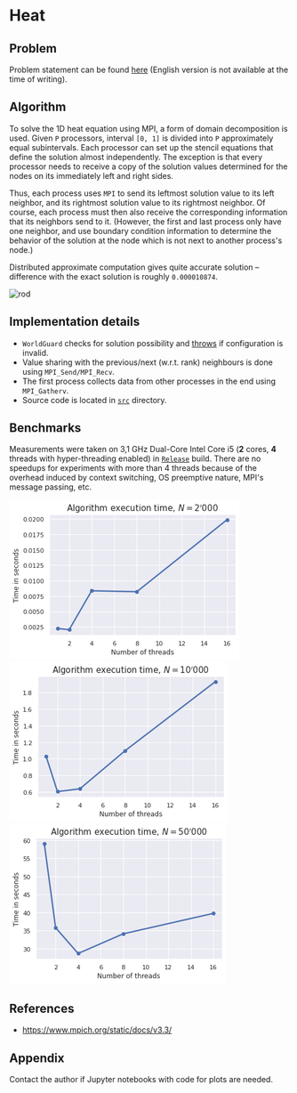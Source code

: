 # Heat

## Problem

Problem statement can be found [here](problem.pdf)
(English version is not available at the time of writing).

## Algorithm

To solve the 1D heat equation using MPI, a form of domain decomposition is used.
Given `P` processors, interval `[0, 1]` is divided into `P`
approximately equal subintervals. Each processor can set up the stencil
equations that define the solution almost independently. The exception is that
every processor needs to receive a copy of the solution values determined for
the nodes on its immediately left and right sides.

Thus, each process uses `MPI` to send its leftmost solution value to its left
neighbor, and its rightmost solution value to its rightmost neighbor. Of course,
each process must then also receive the corresponding information that its
neighbors send to it.
(However, the first and last process only have one neighbor, and use boundary
condition information to determine the behavior of the solution at the node
which is not next to another process's node.)

Distributed approximate computation gives quite accurate solution – difference
with the exact solution is roughly `0.000010874`.

![rod](https://encrypted-tbn0.gstatic.com/images?q=tbn:ANd9GcSiktcfl8np3nZzznlBc7l9gzfCH05Sfpesgg&usqp=CAU)

## Implementation details

* `WorldGuard` checks for solution possibility and
  [throws](https://github.com/TmLev/hpc-hw/blob/9774133ced3ed53131c70b698f1dec1adfabaf9f/3-heat/src/world-guard.cpp#L19)
  if configuration is invalid.
* Value sharing with the previous/next (w.r.t. rank) neighbours is done
  using `MPI_Send/MPI_Recv`.
* The first process collects data from other processes in the end using
  `MPI_Gatherv`.
* Source code is located in [`src`](src) directory.

## Benchmarks

Measurements were taken on 3,1 GHz Dual-Core Intel Core i5
(**2** cores, **4** threads with hyper-threading enabled) in
[`Release`](https://cmake.org/cmake/help/v3.18/variable/CMAKE_BUILD_TYPE.html)
build. There are no speedups for experiments with more than 4 threads because of
the overhead induced by context switching, OS preemptive nature, MPI's message
passing, etc.

![time-2k](plots/time-2k.png)
![time-10k](plots/time-10k.png)
![time-50k](plots/time-50k.png)

## References

* https://www.mpich.org/static/docs/v3.3/

## Appendix

Contact the author if Jupyter notebooks with code for plots are needed.
